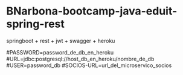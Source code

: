 # BNarbona-bootcamp-java-eduit-spring-rest
springboot + rest + jwt + swagger + heroku

#PASSWORD=password_de_db_en_heroku #URL=jdbc:postgresql://host_db_en_heroku/nombre_de_db #USER=password_db #SOCIOS-URL=url_del_microservico_socios